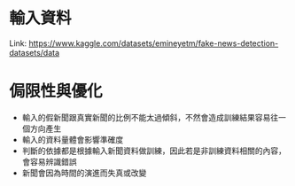 # 輸入資料
Link: https://www.kaggle.com/datasets/emineyetm/fake-news-detection-datasets/data

# 侷限性與優化
- 輸入的假新聞跟真實新聞的比例不能太過傾斜，不然會造成訓練結果容易往一個方向產生
- 輸入的資料量體會影響準確度
- 判斷的依據都是根據輸入新聞資料做訓練，因此若是非訓練資料相關的內容，會容易辨識錯誤
- 新聞會因為時間的演進而失真或改變